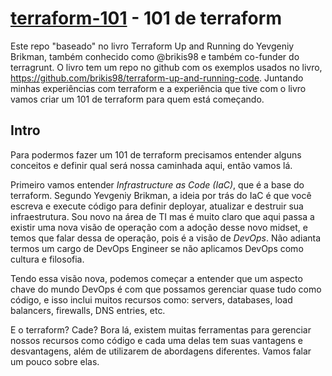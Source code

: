 # [terraform-101](github.com/phovmaia/terraform-101) - 101 de terraform

Este repo "baseado" no livro Terraform Up and Running do Yevgeniy Brikman, também
conhecido como @brikis98 e também co-funder do terragrunt. O livro tem um repo no
github com os exemplos usados no livro, <https://github.com/brikis98/terraform-up-and-running-code>.
Juntando minhas experiências com terraform e a experiência que tive com o livro vamos
criar um 101 de terraform para quem está começando.

## Intro

Para podermos fazer um 101 de terraform precisamos entender alguns conceitos e definir
qual será nossa caminhada aqui, então vamos lá.

Primeiro vamos entender *Infrastructure as Code (IaC)*, que é a base do terraform. Segundo
Yevgeniy Brikman, a ideia por trás do IaC é que você escreva e execute código para definir
deployar, atualizar e destruir sua infraestrutura.
Sou novo na área de TI mas é muito claro que aqui passa a existir uma nova visão de
operação com a adoção desse novo midset, e temos que falar dessa de operação, pois é
a visão de *DevOps*. Não adianta termos um cargo de DevOps Engineer se não aplicamos
DevOps como cultura e filosofia.

Tendo essa visão nova, podemos começar a entender que um aspecto chave do mundo DevOps
é com que possamos gerenciar quase tudo como código, e isso inclui muitos recursos como:
servers, databases, load balancers, firewalls, DNS entries, etc.

E o terraform? Cade? Bora lá, existem muitas ferramentas para gerenciar nossos recursos
como código e cada uma delas tem suas vantagens e desvantagens, além de utilizarem de
abordagens diferentes. Vamos falar um pouco sobre elas.
